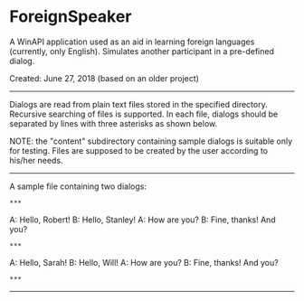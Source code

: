 # ForeignSpeaker

A WinAPI application used as an aid in learning foreign languages (currently, only English).
Simulates another participant in a pre-defined dialog.

Created: June 27, 2018 (based on an older project)

---------------------------------------------------------

Dialogs are read from plain text files stored in the specified directory. Recursive searching of files is supported.
In each file, dialogs should be separated by lines with three asterisks as shown below.

NOTE: the "content" subdirectory containing sample dialogs is suitable only for testing.
Files are supposed to be created by the user according to his/her needs.

---------------------------------------------------------

A sample file containing two dialogs:

`***`

A: Hello, Robert!
B: Hello, Stanley!
A: How are you?
B: Fine, thanks! And you?

`***`

A: Hello, Sarah!
B: Hello, Will!
A: How are you?
B: Fine, thanks! And you?

`***`

---------------------------------------------------------
